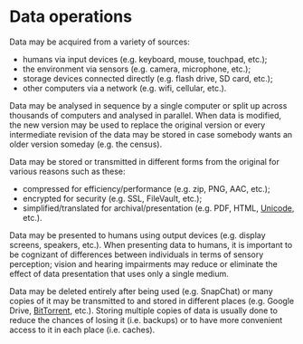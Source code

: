 # Data operations

Data may be acquired from a variety of sources: 
* humans via input devices (e.g. keyboard, mouse, touchpad, etc.);
* the environment via sensors (e.g. camera, microphone, etc.);
* storage devices connected directly (e.g. flash drive, SD card, etc.); 
* other computers via a network (e.g. wifi, cellular, etc.).

Data may be analysed in sequence by a single computer or split up across thousands of computers and analysed in parallel. 
When data is modified, the new version may be used to replace the original version or every intermediate revision of the data may be stored 
in case somebody wants an older version someday (e.g. the census).

Data may be stored or transmitted in different forms from the original for various reasons such as these:
* compressed for efficiency/performance (e.g. zip, PNG, AAC, etc.);
* encrypted for security (e.g. SSL, FileVault, etc.);
* simplified/translated for archival/presentation (e.g. PDF, HTML, [Unicode](http://www.joelonsoftware.com/articles/Unicode.html), etc.).

Data may be presented to humans using output devices (e.g. display screens, speakers, etc.). 
When presenting data to humans, it is important to be cognizant of differences between individuals in terms of sensory perception; 
vision and hearing impairments may reduce or eliminate the effect of data presentation that uses only a single medium.

Data may be deleted entirely after being used (e.g. SnapChat) or many copies of it may be transmitted to and stored in different places 
(e.g. Google Drive, [BitTorrent](https://www.bittorrent.org/introduction.html), etc.). 
Storing multiple copies of data is usually done to reduce the chances of losing it (i.e. backups) or to have more convenient access to it in each place (i.e. caches).
